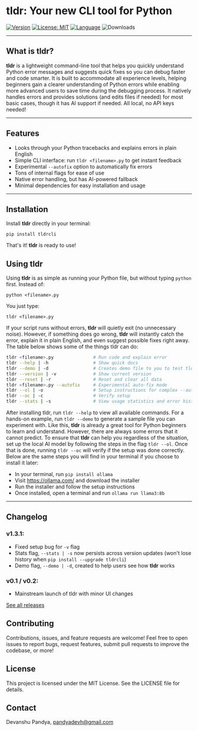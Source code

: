 # tldr: Your new CLI tool for Python
 
[![Version](https://img.shields.io/pypi/v/tldrcli?color=red&label=version)](https://pypi.org/project/tldrcli/)
[![License: MIT](https://img.shields.io/badge/license-MIT-yellow.svg)](https://opensource.org/licenses/MIT)
[![Language](https://img.shields.io/badge/language-Python-brightgreen.svg)](#)
![Downloads](https://static.pepy.tech/badge/tldrcli)

---

## What is tldr?

**tldr** is a lightweight command-line tool that helps you quickly understand Python error messages and suggests quick fixes so you can debug faster and code smarter. It is built to accommodate all experience levels, helping beginners gain a clearer understanding of Python errors while enabling more advanced users to save time during the debugging process. It natively handles errors and provides solutions (and edits files if needed) for most basic cases, though it has AI support if needed. All local, no API keys needed!

---

## Features

- Looks through your Python tracebacks and explains errors in plain English
- Simple CLI interface: run `tldr <filename>.py` to get instant feedback
- Experimental `--autofix` option to automatically fix errors  
- Tons of internal flags for ease of use
- Native error handling, but has AI-powered fallback  
- Minimal dependencies for easy installation and usage

---

## Installation

Install **tldr** directly in your terminal:

```
pip install tldrcli
```
That's it! **tldr** is ready to use!

## Using tldr

Using **tldr** is as simple as running your Python file, but without typing `python` first. Instead of:
```
python <filename>.py
```
You just type:
```
tldr <filename>.py
```

If your script runs without errors, **tldr** will quietly exit (no unnecessary noise). However, if something does go wrong, **tldr** will instantly catch the error, explain it in plain English,
and even suggest possible fixes right away. The table below shows some of the things tldr can do:

```bash
tldr <filename>.py               # Run code and explain error
tldr --help | -h                 # Show quick docs 
tldr --demo | -d                 # Creates demo file to you to test tldr
tldr --version | -v              # Show current version
tldr --reset | -r                # Reset and clear all data 
tldr <filename>.py --autofix     # Experimental auto-fix mode
tldr --ol | -o                   # Setup instructions for complex --autofix
tldr --oc | -c                   # Verify setup
tldr --stats | -s                # View usage statistics and error history
```
After installing tldr, run ```tldr --help``` to view all available commands. For a hands-on example, run ```tldr --demo``` to generate a sample file you can experiment with. Like this, **tldr** is already a great tool for Python beginners to learn and understand. However, there are always some errors that it cannot predict. To ensure that **tldr** can help you regardless of the situation, set up the local AI model by following the steps in the flag ```tldr --ol```. Once that is done, running ```tldr --oc``` will verify if the setup was done correctly. Below are the same steps you will find in your terminal if you choose to install it later:

- In your terminal, run ```pip install ollama```
- Visit https://ollama.com/ and download the installer
- Run the installer and follow the setup instructions
- Once installed, open a terminal and run ```ollama run llama3:8b```

---

## Changelog
### v1.3.1:
- Fixed setup bug for ```-v``` flag 
- Stats flag, ```--stats | -s``` now persists across version updates (won't lose history when ```pip install --upgrade tldrcli```)
- Demo flag, ```--demo | -d```, created to help users see how **tldr** works 

### v0.1 / v0.2:
- Mainstream launch of tldr with minor UI changes

[See all releases](https://github.com/DPandaman/tldr/releases)


## Contributing
Contributions, issues, and feature requests are welcome! Feel free to open issues to report bugs, request features, submit pull requests to improve the codebase, or more!

## License
This project is licensed under the MIT License. See the LICENSE file for details.

## Contact
Devanshu Pandya, pandyadevh@gmail.com